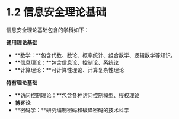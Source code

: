 # 1.2 信息安全理论基础

信息安全理论基础包含的学科如下：

**通用理论基础**

- **数学：**包含代数、数论、概率统计、组合数学、逻辑数学等知识。
- **信息理论：**包含信息论、控制论、系统论
- **计算理论：**可计算性理论、计算复杂性理论

**特有理论基础**

- **访问控制理论：**包含各种访问控制模型、授权理论
- **博弈论**
- **密码学：**研究编制密码和破译密码的技术科学
